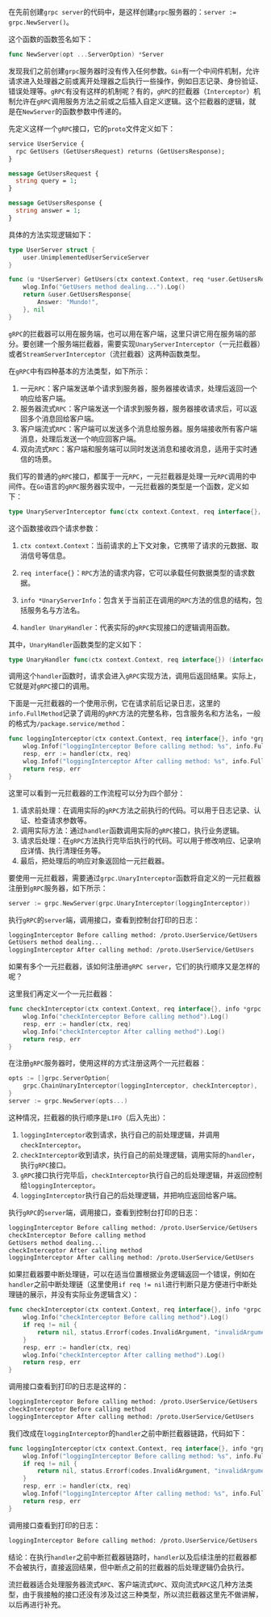 在先前创建`grpc server`的代码中，是这样创建`grpc`服务器的：`server := grpc.NewServer()`。

这个函数的函数签名如下：

```go
func NewServer(opt ...ServerOption) *Server
```

发现我们之前创建`grpc`服务器时没有传入任何参数。`Gin`有一个中间件机制，允许请求进入处理器之前或离开处理器之后执行一些操作，例如日志记录、身份验证、错误处理等。`gRPC`有没有这样的机制呢？有的，`gRPC`的拦截器（`Interceptor`）机制允许在`gRPC`调用服务方法之前或之后插入自定义逻辑。这个拦截器的逻辑，就是在`NewServer`的函数参数中传递的。

先定义这样一个`gRPC`接口，它的`proto`文件定义如下：

```protobuf
service UserService {
  rpc GetUsers (GetUsersRequest) returns (GetUsersResponse);
}

message GetUsersRequest {
  string query = 1;
}

message GetUsersResponse {
  string answer = 1;
}
```

具体的方法实现逻辑如下：
```go
type UserServer struct {
	user.UnimplementedUserServiceServer
}

func (u *UserServer) GetUsers(ctx context.Context, req *user.GetUsersRequest) (*user.GetUsersResponse, error) {
	wlog.Info("GetUsers method dealing...").Log()
	return &user.GetUsersResponse{
		Answer: "Mundo!",
	}, nil
}
```

`gRPC`的拦截器可以用在服务端，也可以用在客户端，这里只讲它用在服务端的部分。要创建一个服务端拦截器，需要实现`UnaryServerInterceptor`（一元拦截器）或者`StreamServerInterceptor`（流拦截器）这两种函数类型。

在`gRPC`中有四种基本的方法类型，如下所示：

1. 一元`RPC`：客户端发送单个请求到服务器，服务器接收请求，处理后返回一个响应给客户端。
2. 服务器流式`RPC`：客户端发送一个请求到服务器，服务器接收请求后，可以返回多个消息回给客户端。
3. 客户端流式`RPC`：客户端可以发送多个消息给服务器。服务端接收所有客户端消息，处理后发送一个响应回客户端。
4. 双向流式`RPC`：客户端和服务端可以同时发送消息和接收消息，适用于实时通信的场景。

我们写的普通的`gRPC`接口，都属于一元`RPC`，一元拦截器是处理一元`RPC`调用的中间件。在`Go`语言的`gRPC`服务器实现中，一元拦截器的类型是一个函数，定义如下：

```go
type UnaryServerInterceptor func(ctx context.Context, req interface{}, info *UnaryServerInfo, handler UnaryHandler) (resp interface{}, err error)
```

这个函数接收四个请求参数：

1. `ctx context.Context`：当前请求的上下文对象，它携带了请求的元数据、取消信号等信息。

2. `req interface{}`：`RPC`方法的请求内容，它可以承载任何数据类型的请求数据。

3. `info *UnaryServerInfo`：包含关于当前正在调用的`RPC`方法的信息的结构，包括服务名与方法名。

4. `handler UnaryHandler`：代表实际的`gRPC`实现接口的逻辑调用函数。

其中，`UnaryHandler`函数类型的定义如下：

```go
type UnaryHandler func(ctx context.Context, req interface{}) (interface{}, error)
```

调用这个`handler`函数时，请求会进入`gRPC`实现方法，调用后返回结果。实际上，它就是对`gRPC`接口的调用。

下面是一元拦截器的一个使用示例，它在请求前后记录日志，这里的`info.FullMethod`记录了调用的`gRPC`方法的完整名称，包含服务名和方法名，一般的格式为`/package.service/method`：

```go
func loggingInterceptor(ctx context.Context, req interface{}, info *grpc.UnaryServerInfo, handler grpc.UnaryHandler) (interface{}, error) {
	wlog.Infof("loggingInterceptor Before calling method: %s", info.FullMethod).Log()
	resp, err := handler(ctx, req)
	wlog.Infof("loggingInterceptor After calling method: %s", info.FullMethod).Log()
	return resp, err
}
```

这里可以看到一元拦截器的工作流程可以分为四个部分：

1. 请求前处理：在调用实际的`gRPC`方法之前执行的代码。可以用于日志记录、认证、检查请求参数等。
2. 调用实际方法：通过`handler`函数调用实际的`gRPC`接口，执行业务逻辑。
3. 请求后处理：在`gRPC`方法执行完毕后执行的代码。可以用于修改响应、记录响应详情、执行清理任务等。
4. 最后，把处理后的响应对象返回给一元拦截器。

要使用一元拦截器，需要通过`grpc.UnaryInterceptor`函数将自定义的一元拦截器注册到`gRPC`服务器，如下所示：

```go
server := grpc.NewServer(grpc.UnaryInterceptor(loggingInterceptor))
```

执行`gRPC`的`server`端，调用接口，查看到控制台打印的日志：

```sh
loggingInterceptor Before calling method: /proto.UserService/GetUsers
GetUsers method dealing...
loggingInterceptor After calling method: /proto.UserService/GetUsers
```

如果有多个一元拦截器，该如何注册进`gRPC server`，它们的执行顺序又是怎样的呢？

这里我们再定义一个一元拦截器：

```go
func checkInterceptor(ctx context.Context, req interface{}, info *grpc.UnaryServerInfo, handler grpc.UnaryHandler) (interface{}, error) {
	wlog.Info("checkInterceptor Before calling method").Log()
	resp, err := handler(ctx, req)
	wlog.Info("checkInterceptor After calling method").Log()
	return resp, err
}
```

在注册`gRPC`服务器时，使用这样的方式注册这两个一元拦截器：

```go
opts := []grpc.ServerOption{
    grpc.ChainUnaryInterceptor(loggingInterceptor, checkInterceptor),
}
server := grpc.NewServer(opts...)
```

这种情况，拦截器的执行顺序是`LIFO`（后入先出）：

1. `loggingInterceptor`收到请求，执行自己的前处理逻辑，并调用`checkInterceptor`。
2. `checkInterceptor`收到请求，执行自己的前处理逻辑，调用实际的`handler`，执行`gRPC`接口。
3. `gRPC`接口执行完毕后，`checkInterceptor`执行自己的后处理逻辑，并返回控制给`loggingInterceptor`。
4. `loggingInterceptor`执行自己的后处理逻辑，并把响应返回给客户端。

执行`gRPC`的`server`端，调用接口，查看到控制台打印的日志：

```sh
loggingInterceptor Before calling method: /proto.UserService/GetUsers
checkInterceptor Before calling method
GetUsers method dealing...
checkInterceptor After calling method
loggingInterceptor After calling method: /proto.UserService/GetUsers
```

如果拦截器要中断处理链，可以在适当位置根据业务逻辑返回一个错误，例如在`handler`之前中断处理链（这里使用`if req != nil`进行判断只是方便进行中断处理链的展示，并没有实际业务逻辑含义）：

```go
func checkInterceptor(ctx context.Context, req interface{}, info *grpc.UnaryServerInfo, handler grpc.UnaryHandler) (interface{}, error) {
	wlog.Info("checkInterceptor Before calling method").Log()
	if req != nil {
		return nil, status.Errorf(codes.InvalidArgument, "invalidArgument failed")
	}
	resp, err := handler(ctx, req)
	wlog.Info("checkInterceptor After calling method").Log()
	return resp, err
}
```

调用接口查看到打印的日志是这样的：

```sh
loggingInterceptor Before calling method: /proto.UserService/GetUsers
checkInterceptor Before calling method
loggingInterceptor After calling method: /proto.UserService/GetUsers
```

我们改成在`loggingInterceptor`的`handler`之前中断拦截器链路，代码如下：

```go
func loggingInterceptor(ctx context.Context, req interface{}, info *grpc.UnaryServerInfo, handler grpc.UnaryHandler) (interface{}, error) {
	wlog.Infof("loggingInterceptor Before calling method: %s", info.FullMethod).Log()
	if req != nil {
		return nil, status.Errorf(codes.InvalidArgument, "invalidArgument failed")
	}
	resp, err := handler(ctx, req)
	wlog.Infof("loggingInterceptor After calling method: %s", info.FullMethod).Log()
	return resp, err
}
```

调用接口查看到打印的日志：

```sh
loggingInterceptor Before calling method: /proto.UserService/GetUsers
```

结论：在执行`handler`之前中断拦截器链路时，`handler`以及后续注册的拦截器都不会被执行，直接返回结果，但中断点之前的拦截器的后处理逻辑仍会执行。

流拦截器适合处理服务器流式`RPC`、客户端流式`RPC`、双向流式`RPC`这几种方法类型，由于我接触的接口还没有涉及过这三种类型，所以流拦截器这里先不做讲解，以后再进行补充。

